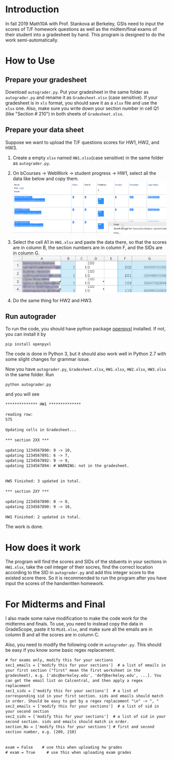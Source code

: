 # Introduction

In fall 2019 Math10A with Prof. Stankova at Berkeley, GSIs need to input the scores of T/F homework questions as well as the midtem/final exams of their student into a gradesheet by hand. This program is designed to do the work semi-automatically.

# How to Use

## Prepare your gradesheet

Download `autograder.py`. Put your gradesheet in the same folder as `autograder.py` and rename it as `Gradesheet.xlsx` (case sensitive). If your gradesheet is in `xls` format, you should save it as a `xlsx` file and use the `xlsx` one. Also, make sure you write down your section number in cell Q1 (like "Section # 210") in both sheets of `Gradesheet.xlsx`.

## Prepare your data sheet

Suppose we want to upload the T/F questions scores for HW1, HW2, and HW3.

1. Create a empty `xlsx` named `HW1.xlsx`(case sensitive) in the same folder as `autograder.py`.

2. On bCourses -> WebWork -> student progress -> HW1, select all the data like below and copy them.
![Select Data](./images/select_data.png)

3. Select the cell A1 in `HW1.xlsx` and paste the data there, so that the scores are in column B, the section numbers are in column F, and the SIDs are in column G.
![Paste Data](./images/data_sheet.png)

4. Do the same thing for HW2 and HW3.

## Run autograder

To run the code, you should have python package [openpyxl](https://pypi.org/project/openpyxl/) installed. If not, you can install it by

    pip install openpyxl

The code is done in Python 3, but it should also work well in Python 2.7 with some slight changes for grammar issue.

Now you have `autograder.py`, `Gradesheet.xlsx`, `HW1.xlsx`, `HW2.xlsx`, `HW3.xlsx` in the same folder. Run

    python autograder.py

and you will see

    ************** HW1 **************

    reading row: 
    575       

    Updating cells in Gradesheet...

    *** section 2XX ***

    updating 1234567890: 9 -> 10, 
    updating 1234567891: 6 -> 7, 
    updating 1234567892: 9 -> 9, 
    updating 1234567894: # WARNING: not in the gradesheet.


    HW5 Finished: 3 updated in total.

    *** section 2XY ***
    
    updating 2234567890: 0 -> 0,
    updating 2234567890: 9 -> 10,

    HW1 Finished: 2 updated in total.

The work is done.

# How does it work

The program will find the scores and SIDs of the stduents in your sections in `HW1.xlsx`, take the ceil integer of their socres, find the correct location according to the SID in `autograder.py` and add this integer score to the existed score there. So it is recommended to run the program after you have input the scores of the handwritten homework.

# For Midterms and Final

I also made some naive modification to make the code work for the midterms and finals. To use, you need to instead copy the data in GradeScope, paste it to `Mid1.xlsx`, and make sure all the emails are in column B and all the scores are in column C.

Also, you need to modify the following code in `autograder.py`. This should be easy if you know some basic regex replacement.

    # for exams only, modify this for your sections
    sec1_emails = ['modify this for your sections']  # a list of emails in your first section ("first" mean the first worksheet in the gradesheet), e.g. ['abc@berkeley.edu', 'def@berkeley.edu', ...]. You can get the email list on Calcentral, and then apply a regex replacement
    sec1_sids = ['modify this for your sections']  # a list of corresponding sid in your first section. sids and emails should match in order. Should be easy to get by a regex replacement "\n" -> ", "
    sec2_emails = ['modify this for your sections']  # a list of sid in your second section
    sec2_sids = ['modify this for your sections']  # a list of sid in your second section. sids and emails should match in order.
    section_No = ['modify this for your sections'] # first and second section number, e.g. [209, 210]


    exam = False    # use this when uploading hw grades
    # exam = True     # use this when uploading exam grades

